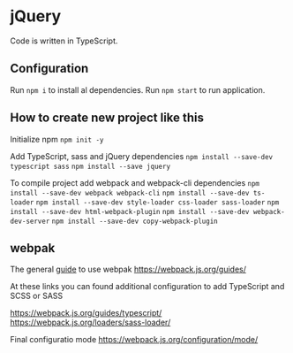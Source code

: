 # jQuery

Code is written in TypeScript.

## Configuration

Run `npm i` to install al dependencies.
Run `npm start` to run application.

## How to create new project like this

Initialize npm
`npm init -y`

Add TypeScript, sass and jQuery dependencies
`npm install --save-dev typescript sass`
`npm install --save jquery`

To compile project add webpack and webpack-cli dependencies
`npm install --save-dev webpack webpack-cli`
`npm install --save-dev ts-loader`
`npm install --save-dev style-loader css-loader sass-loader`
`npm install --save-dev html-webpack-plugin`
`npm install --save-dev webpack-dev-server`
`npm install --save-dev copy-webpack-plugin`

## webpak

The general [guide]([https://webpack.js.org/guides/) to use webpak https://webpack.js.org/guides/

At these links you can found additional configuration to add TypeScript and SCSS or SASS

https://webpack.js.org/guides/typescript/
https://webpack.js.org/loaders/sass-loader/

Final configuratio mode
https://webpack.js.org/configuration/mode/

